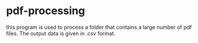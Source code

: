 # pdf-processing
this program is used to process a folder that contains a large number of pdf files. The output data is given in .csv format.
